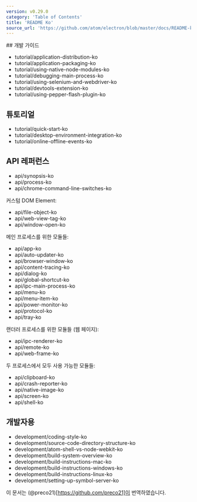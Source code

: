 ```yaml
---
version: v0.29.0
category: 'Table of Contents'
title: 'README Ko'
source_url: 'https://github.com/atom/electron/blob/master/docs/README-ko.md'
---
```


﻿## 개발 가이드

* tutorial/application-distribution-ko
* tutorial/application-packaging-ko
* tutorial/using-native-node-modules-ko
* tutorial/debugging-main-process-ko
* tutorial/using-selenium-and-webdriver-ko
* tutorial/devtools-extension-ko
* tutorial/using-pepper-flash-plugin-ko

## 튜토리얼

* tutorial/quick-start-ko
* tutorial/desktop-environment-integration-ko
* tutorial/online-offline-events-ko

## API 레퍼런스

* api/synopsis-ko
* api/process-ko
* api/chrome-command-line-switches-ko

커스텀 DOM Element:

* api/file-object-ko
* api/web-view-tag-ko
* api/window-open-ko

메인 프로세스를 위한 모듈들:

* api/app-ko
* api/auto-updater-ko
* api/browser-window-ko
* api/content-tracing-ko
* api/dialog-ko
* api/global-shortcut-ko
* api/ipc-main-process-ko
* api/menu-ko
* api/menu-item-ko
* api/power-monitor-ko
* api/protocol-ko
* api/tray-ko

랜더러 프로세스를 위한 모듈들 (웹 페이지):

* api/ipc-renderer-ko
* api/remote-ko
* api/web-frame-ko

두 프로세스에서 모두 사용 가능한 모듈들:

* api/clipboard-ko
* api/crash-reporter-ko
* api/native-image-ko
* api/screen-ko
* api/shell-ko

## 개발자용

* development/coding-style-ko
* development/source-code-directory-structure-ko
* development/atom-shell-vs-node-webkit-ko
* development/build-system-overview-ko
* development/build-instructions-mac-ko
* development/build-instructions-windows-ko
* development/build-instructions-linux-ko
* development/setting-up-symbol-server-ko

이 문서는 (@preco21)[https://github.com/preco21]이 번역하였습니다.
